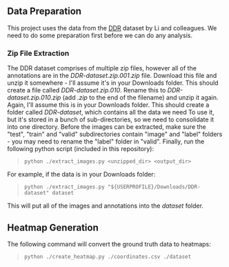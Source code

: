 ## Data Preparation

This project uses the data from the [DDR](https://github.com/nkicsl/DDR-dataset)
dataset by Li and colleagues. We need to do some preparation first before we can
do any analysis.

### Zip File Extraction

The DDR dataset comprises of multiple zip files, however all of the annotations
are in the *DDR-dataset.zip.001.zip* file. Download this file and unzip it
somewhere - I'll assume it's in your Downloads folder. This should create a
file called *DDR-dataset.zip.010*. Rename this to *DDR-dataset.zip.010.zip* (add
*.zip* to the end of the filename) and unzip it again. Again, I'll assume this
is in your Downloads folder. This should create a folder called *DDR-dataset*,
which contains all the data we need To use it, but it's stored in a bunch of
sub-directories, so we need to consolidate it into one directory. Before the
images can be extracted, make sure the "test", "train" and "valid"
subdirectories contain "image" and "label" folders - you may need to rename
the "label" folder in "valid". Finally, run the following python script
(included in this repository):

> `python ./extract_images.py <unzipped_dir> <output_dir>`

For example, if the data is in your Downloads folder:

> `python ./extract_images.py "${USERPROFILE}/Downloads/DDR-dataset" dataset`

This will put all of the images and annotations into the *dataset* folder.

## Heatmap Generation

The following command will convert the ground truth data to heatmaps:

> `python ./create_heatmap.py ./coordinates.csv ./dataset`
